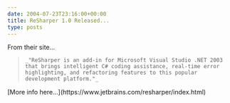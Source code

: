 ```yaml
---
date: 2004-07-23T23:16:00+00:00
title: ReSharper 1.0 Released...
type: posts
---
```

From their site...

<blockquote dir="ltr" style="MARGIN-RIGHT: 0px">

    _"ReSharper is an add-in for Microsoft Visual Studio .NET 2003 that brings intelligent C# coding assistance, real-time error highlighting, and refactoring features to this popular development platform."_

</blockquote>

<p dir="ltr">
  [More info here...](https://www.jetbrains.com/resharper/index.html)

